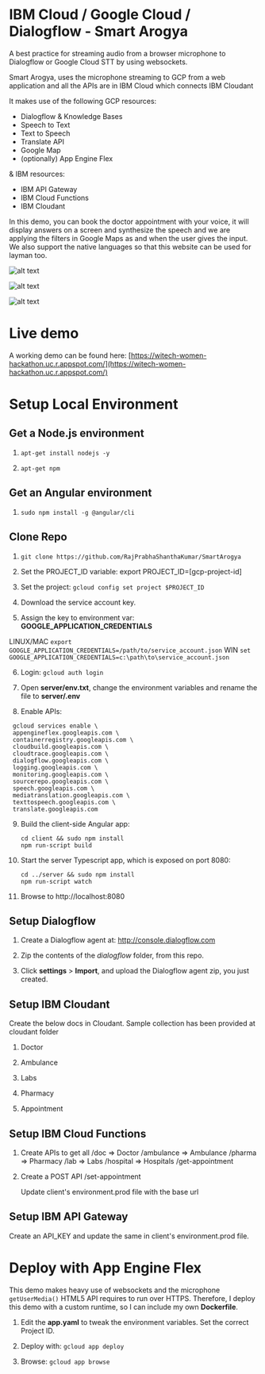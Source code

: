 
# IBM Cloud / Google Cloud / Dialogflow  - Smart Arogya

A best practice for streaming audio from a browser microphone to Dialogflow or Google Cloud STT by using websockets.

Smart Arogya, uses the microphone streaming to GCP from a web application and all the APIs are in IBM Cloud which connects IBM Cloudant

It makes use of the following GCP resources:

* Dialogflow & Knowledge Bases
* Speech to Text
* Text to Speech
* Translate API
* Google Map
* (optionally) App Engine Flex

& IBM resources:

* IBM API Gateway
* IBM Cloud Functions
* IBM Cloudant


In this demo, you can book the doctor appointment with your voice, it will display answers on a screen and synthesize the speech and we are applying the filters in Google Maps as and when the user gives the input. We also support the native languages so that this website can be used for layman too.

![alt text](https://github.com/RajPrabhaShanthaKumar/SmartArogya/docs/docs/usecase.png "Use Case")

![alt text](https://github.com/RajPrabhaShanthaKumar/SmartArogya/docs/architecture.png "Architecture")

![alt text](https://github.com/RajPrabhaShanthaKumar/SmartArogya/docs/docs/screenshot.png "Screenshot")


# Live demo

A working demo can be found here: [https://witech-women-hackathon.uc.r.appspot.com/](https://witech-women-hackathon.uc.r.appspot.com/)


# Setup Local Environment

## Get a Node.js environment

1. `apt-get install nodejs -y`

1. `apt-get npm`

## Get an Angular environment

1. `sudo npm install -g @angular/cli`

## Clone Repo

1. `git clone https://github.com/RajPrabhaShanthaKumar/SmartArogya`

2. Set the PROJECT_ID variable: export PROJECT_ID=[gcp-project-id]

3. Set the project: `gcloud config set project $PROJECT_ID`

4. Download the service account key.

5. Assign the key to environment var: **GOOGLE_APPLICATION_CREDENTIALS**

 LINUX/MAC
 `export GOOGLE_APPLICATION_CREDENTIALS=/path/to/service_account.json`
 WIN
 `set GOOGLE_APPLICATION_CREDENTIALS=c:\path\to\service_account.json`

6. Login: `gcloud auth login`

7. Open **server/env.txt**, change the environment variables and rename the file to **server/.env**

8. Enable APIs:

 ```
  gcloud services enable \
  appengineflex.googleapis.com \
  containerregistry.googleapis.com \
  cloudbuild.googleapis.com \
  cloudtrace.googleapis.com \
  dialogflow.googleapis.com \
  logging.googleapis.com \
  monitoring.googleapis.com \
  sourcerepo.googleapis.com \
  speech.googleapis.com \
  mediatranslation.googleapis.com \
  texttospeech.googleapis.com \
  translate.googleapis.com
```

9. Build the client-side Angular app:
    
    ```
    cd client && sudo npm install
    npm run-script build
    ```

10. Start the server Typescript app, which is exposed on port 8080:

    ```
    cd ../server && sudo npm install
    npm run-script watch
    ```

3. Browse to http://localhost:8080

## Setup Dialogflow

1. Create a Dialogflow agent at: http://console.dialogflow.com

1. Zip the contents of the *dialogflow* folder, from this repo.

1. Click **settings** > **Import**, and upload the Dialogflow agent zip, you just created.

## Setup IBM Cloudant

Create the below docs in Cloudant. Sample collection has been provided at cloudant folder

1. Doctor

1. Ambulance

1. Labs

1. Pharmacy

1. Appointment
  
## Setup IBM Cloud Functions

1. Create APIs to get all 
    /doc => Doctor
    /ambulance => Ambulance
    /pharma => Pharmacy
    /lab => Labs
    /hospital => Hospitals
    /get-appointment

1. Create a POST API
    /set-appointment

    Update client's environment.prod file with the base url

## Setup IBM API Gateway

Create an API_KEY and update the same in client's environment.prod file. 

# Deploy with App Engine Flex

This demo makes heavy use of websockets and
the microphone `getUserMedia()` HTML5 API requires
to run over HTTPS. Therefore, I deploy this demo
with a custom runtime, so I can include my own **Dockerfile**.

1. Edit the **app.yaml** to tweak the environment variables.
Set the correct Project ID.

1. Deploy with: `gcloud app deploy`

1. Browse: `gcloud app browse`


